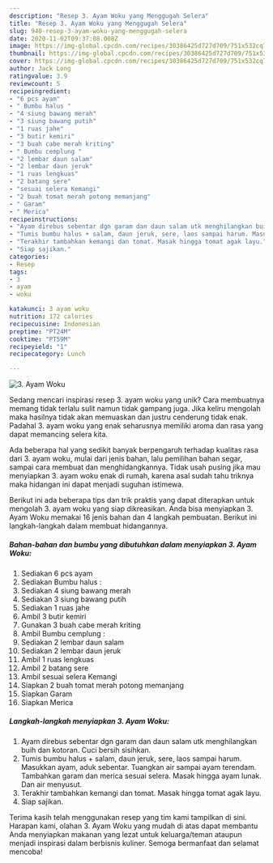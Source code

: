 ```yaml
---
description: "Resep 3. Ayam Woku yang Menggugah Selera"
title: "Resep 3. Ayam Woku yang Menggugah Selera"
slug: 940-resep-3-ayam-woku-yang-menggugah-selera
date: 2020-11-02T09:37:08.008Z
image: https://img-global.cpcdn.com/recipes/30386425d727d709/751x532cq70/3-ayam-woku-foto-resep-utama.jpg
thumbnail: https://img-global.cpcdn.com/recipes/30386425d727d709/751x532cq70/3-ayam-woku-foto-resep-utama.jpg
cover: https://img-global.cpcdn.com/recipes/30386425d727d709/751x532cq70/3-ayam-woku-foto-resep-utama.jpg
author: Jack Long
ratingvalue: 3.9
reviewcount: 5
recipeingredient:
- "6 pcs ayam"
- " Bumbu halus "
- "4 siung bawang merah"
- "3 siung bawang putih"
- "1 ruas jahe"
- "3 butir kemiri"
- "3 buah cabe merah kriting"
- " Bumbu cemplung "
- "2 lembar daun salam"
- "2 lembar daun jeruk"
- "1 ruas lengkuas"
- "2 batang sere"
- "sesuai selera Kemangi"
- "2 buah tomat merah potong memanjang"
- " Garam"
- " Merica"
recipeinstructions:
- "Ayam direbus sebentar dgn garam dan daun salam utk menghilangkan buih dan kotoran. Cuci bersih sisihkan."
- "Tumis bumbu halus + salam, daun jeruk, sere, laos sampai harum. Masukkan ayam, aduk sebentar. Tuangkan air sampai ayam terendam. Tambahkan garam dan merica sesuai selera. Masak hingga ayam lunak. Dan air menyusut."
- "Terakhir tambahkan kemangi dan tomat. Masak hingga tomat agak layu."
- "Siap sajikan."
categories:
- Resep
tags:
- 3
- ayam
- woku

katakunci: 3 ayam woku 
nutrition: 172 calories
recipecuisine: Indonesian
preptime: "PT24M"
cooktime: "PT59M"
recipeyield: "1"
recipecategory: Lunch

---
```



![3. Ayam Woku](https://img-global.cpcdn.com/recipes/30386425d727d709/751x532cq70/3-ayam-woku-foto-resep-utama.jpg)

Sedang mencari inspirasi resep 3. ayam woku yang unik? Cara membuatnya memang tidak terlalu sulit namun tidak gampang juga. Jika keliru mengolah maka hasilnya tidak akan memuaskan dan justru cenderung tidak enak. Padahal 3. ayam woku yang enak seharusnya memiliki aroma dan rasa yang dapat memancing selera kita.

Ada beberapa hal yang sedikit banyak berpengaruh terhadap kualitas rasa dari 3. ayam woku, mulai dari jenis bahan, lalu pemilihan bahan segar, sampai cara membuat dan menghidangkannya. Tidak usah pusing jika mau menyiapkan 3. ayam woku enak di rumah, karena asal sudah tahu triknya maka hidangan ini dapat menjadi suguhan istimewa.




Berikut ini ada beberapa tips dan trik praktis yang dapat diterapkan untuk mengolah 3. ayam woku yang siap dikreasikan. Anda bisa menyiapkan 3. Ayam Woku memakai 16 jenis bahan dan 4 langkah pembuatan. Berikut ini langkah-langkah dalam membuat hidangannya.

<!--inarticleads1-->

##### Bahan-bahan dan bumbu yang dibutuhkan dalam menyiapkan 3. Ayam Woku:

1. Sediakan 6 pcs ayam
1. Sediakan  Bumbu halus :
1. Sediakan 4 siung bawang merah
1. Sediakan 3 siung bawang putih
1. Sediakan 1 ruas jahe
1. Ambil 3 butir kemiri
1. Gunakan 3 buah cabe merah kriting
1. Ambil  Bumbu cemplung :
1. Sediakan 2 lembar daun salam
1. Sediakan 2 lembar daun jeruk
1. Ambil 1 ruas lengkuas
1. Ambil 2 batang sere
1. Ambil sesuai selera Kemangi
1. Siapkan 2 buah tomat merah potong memanjang
1. Siapkan  Garam
1. Siapkan  Merica




<!--inarticleads2-->

##### Langkah-langkah menyiapkan 3. Ayam Woku:

1. Ayam direbus sebentar dgn garam dan daun salam utk menghilangkan buih dan kotoran. Cuci bersih sisihkan.
1. Tumis bumbu halus + salam, daun jeruk, sere, laos sampai harum. Masukkan ayam, aduk sebentar. Tuangkan air sampai ayam terendam. Tambahkan garam dan merica sesuai selera. Masak hingga ayam lunak. Dan air menyusut.
1. Terakhir tambahkan kemangi dan tomat. Masak hingga tomat agak layu.
1. Siap sajikan.




Terima kasih telah menggunakan resep yang tim kami tampilkan di sini. Harapan kami, olahan 3. Ayam Woku yang mudah di atas dapat membantu Anda menyiapkan makanan yang lezat untuk keluarga/teman ataupun menjadi inspirasi dalam berbisnis kuliner. Semoga bermanfaat dan selamat mencoba!
